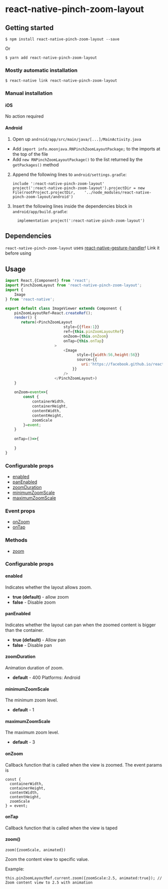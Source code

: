 
# react-native-pinch-zoom-layout

## Getting started

`$ npm install react-native-pinch-zoom-layout --save`

Or

`$ yarn add react-native-pinch-zoom-layout`

### Mostly automatic installation

`$ react-native link react-native-pinch-zoom-layout`

### Manual installation


#### iOS

No action required

#### Android

1. Open up `android/app/src/main/java/[...]/MainActivity.java`
  - Add `import info.moonjava.RNPinchZoomLayoutPackage;` to the imports at the top of the file
  - Add `new RNPinchZoomLayoutPackage()` to the list returned by the `getPackages()` method
2. Append the following lines to `android/settings.gradle`:
  	```
  	include ':react-native-pinch-zoom-layout'
  	project(':react-native-pinch-zoom-layout').projectDir = new File(rootProject.projectDir, 	'../node_modules/react-native-pinch-zoom-layout/android')
  	```
3. Insert the following lines inside the dependencies block in `android/app/build.gradle`:
  	```
      implementation project(':react-native-pinch-zoom-layout')
  	```

## Dependencies
`react-native-pinch-zoom-layout` uses [react-native-gesture-handler](https://github.com/kmagiera/react-native-gesture-handler)! Link it before using

## Usage
```javascript
import React,{Component} from 'react';
import PinchZoomLayout from 'react-native-pinch-zoom-layout';
import {
    Image
} from 'react-native';

export default class ImageViewer extends Component {
    pinZoomLayoutRef=React.createRef();
    render() {
       return(<PinchZoomLayout
                          style={{flex:1}}
                          ref={this.pinZoomLayoutRef}
                          onZoom={this.onZoom}
                          onTap={this.onTap}
                      >
                          <Image
                                style={{width:56,height:56}}
                                source={{
                                  uri:'https://facebook.github.io/react-native/img/header_logo.png'
                              }}
                          />
                      </PinchZoomLayout>)
    }
    
    onZoom=event=>{
        const {
            containerWidth,
            containerHeight,
            contentWidth,
            contentHeight,
            zoomScale
        }=event;
    }
    
    onTap=()=>{
        
    }
}
```

### Configurable props
* [enabled](#enabled)
* [panEnabled](#panEnabled)
* [zoomDuration](#zoomDuration)
* [minimumZoomScale](#minimumZoomScale)
* [maximumZoomScale](#maximumZoomScale)

### Event props
* [onZoom](#onZoom)
* [onTap](#onTap)

### Methods
* [zoom](#zoom)


### Configurable props

#### enabled
Indicates whether the layout allows zoom.
* **true (default)** - allow zoom
* **false** -  Disable zoom

#### panEnabled
Indicates whether the layout can pan when the zoomed content is bigger than the container.
* **true (default)** - Allow pan
* **false** - Disable pan

#### zoomDuration
Animation duration of zoom.
* **default** - 400
Platforms: Android

#### minimumZoomScale
The minimum zoom level.
* **default** - 1

#### maximumZoomScale
The maximum zoom level.
* **default** - 3

#### onZoom
Callback function that is called when the view is zoomed. The event params is

```
const { 
  containerWidth,
  containerHeight,
  contentWidth,
  contentHeight,
  zoomScale
} = event;
```

#### onTap
Callback function that is called when the view is taped

#### zoom()
`zoom({zoomScale, animated})`

Zoom the content view to specific value.


Example:
```
this.pinZoomLayoutRef.current.zoom({zoomScale:2.5, animated:true}); // Zoom content view to 2.5 with animation
```